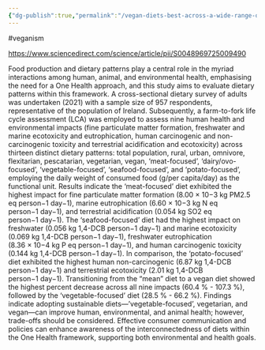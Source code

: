 ```yaml
---
{"dg-publish":true,"permalink":"/vegan-diets-best-across-a-wide-range-of-metrics/","created":"2025-10-23T17:42:42.004+01:00","updated":"2025-10-23T18:06:08.619+01:00"}
---
```


#veganism 

https://www.sciencedirect.com/science/article/pii/S0048969725009490

Food production and dietary patterns play a central role in the myriad interactions among human, animal, and environmental health, emphasising the need for a One Health approach, and this study aims to evaluate dietary patterns within this framework. A cross-sectional dietary survey of adults was undertaken (2021) with a sample size of 957 respondents, representative of the population of Ireland. Subsequently, a farm-to-fork life cycle assessment (LCA) was employed to assess nine human health and environmental impacts (fine particulate matter formation, freshwater and marine ecotoxicity and eutrophication, human carcinogenic and non-carcinogenic toxicity and terrestrial acidification and ecotoxicity) across thirteen distinct dietary patterns: total population, rural, urban, omnivore, flexitarian, pescatarian, vegetarian, vegan, ‘meat-focused’, ‘dairy/ovo-focused’, ‘vegetable-focused’, ‘seafood-focused’, and ‘potato-focused’, employing the daily weight of consumed food (g/per capita/day) as the functional unit. Results indicate the ‘meat-focused’ diet exhibited the highest impact for fine particulate matter formation (8.00 × 10−3 kg PM2.5 eq person−1 day−1), marine eutrophication (6.60 × 10−3 kg N eq person−1 day−1), and terrestrial acidification (0.054 kg SO2 eq person−1 day−1). The ‘seafood-focused’ diet had the highest impact on freshwater (0.056 kg 1,4-DCB person−1 day−1) and marine ecotoxicity (0.069 kg 1,4-DCB person−1 day−1), freshwater eutrophication (8.36 × 10−4 kg P eq person−1 day−1), and human carcinogenic toxicity (0.144 kg 1,4-DCB person−1 day−1). In comparison, the ‘potato-focused’ diet exhibited the highest human non-carcinogenic (6.87 kg 1,4-DCB person−1 day−1) and terrestrial ecotoxicity (2.01 kg 1,4-DCB person−1 day−1). Transitioning from the “mean” diet to a vegan diet showed the highest percent decrease across all nine impacts (60.4 % - 107.3 %), followed by the ‘vegetable-focused’ diet (28.5 % - 66.2 %). Findings indicate adopting sustainable diets—’vegetable-focused’, vegetarian, and vegan—can improve human, environmental, and animal health; however, trade-offs should be considered. Effective consumer communication and policies can enhance awareness of the interconnectedness of diets within the One Health framework, supporting both environmental and health goals.

